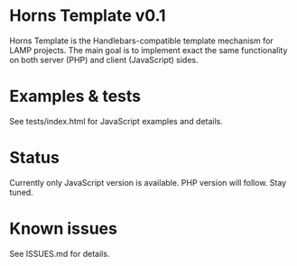 Horns Template v0.1
===================

Horns Template is the Handlebars-compatible template mechanism for LAMP projects.
The main goal is to implement exact the same functionality on both server (PHP) and client (JavaScript) sides.

Examples & tests
================

See tests/index.html for JavaScript examples and details.

Status
======

Currently only JavaScript version is available. PHP version will follow. Stay tuned.

Known issues
============

See ISSUES.md for details.